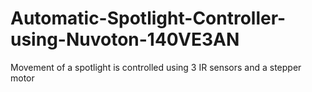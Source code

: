 # Automatic-Spotlight-Controller-using-Nuvoton-140VE3AN
Movement of a spotlight is controlled using 3 IR sensors and a stepper motor
